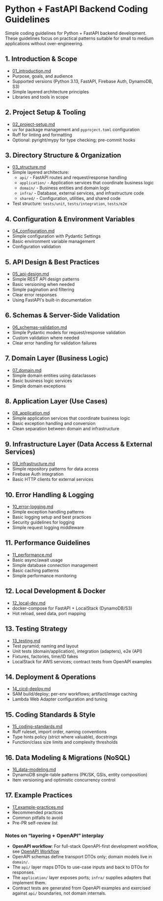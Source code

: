 # Python + FastAPI Backend Coding Guidelines

Simple coding guidelines for Python + FastAPI backend development. These guidelines focus on practical patterns suitable for small to medium applications without over-engineering.

## 1. Introduction & Scope

- [01_introduction.md](./01_introduction.md)
- Purpose, goals, and audience
- Supported versions (Python 3.13, FastAPI, Firebase Auth, DynamoDB, S3)
- Simple layered architecture principles
- Libraries and tools in scope

## 2. Project Setup & Tooling

- [02_project-setup.md](./02_project-setup.md)
- uv for package management and `pyproject.toml` configuration
- Ruff for linting and formatting
- Optional: pyright/mypy for type checking; pre-commit hooks

## 3. Directory Structure & Organization

- [03_structure.md](./03_structure.md)
- Simple layered architecture:
  - `api/` - FastAPI routes and request/response handling
  - `application/` - Application services that coordinate business logic
  - `domain/` - Business entities and domain logic
  - `infra/` - Database, external services, and infrastructure code
  - `shared/` - Configuration, utilities, and shared code
- Test structure: `tests/unit`, `tests/integration`, `tests/e2e`

## 4. Configuration & Environment Variables

- [04_configuration.md](./04_configuration.md)
- Simple configuration with Pydantic Settings
- Basic environment variable management
- Configuration validation

## 5. API Design & Best Practices

- [05_api-design.md](./05_api-design.md)
- Simple REST API design patterns
- Basic versioning when needed
- Simple pagination and filtering
- Clear error responses
- Using FastAPI's built-in documentation

## 6. Schemas & Server-Side Validation

- [06_schemas-validation.md](./06_schemas-validation.md)
- Simple Pydantic models for request/response validation
- Custom validation where needed
- Clear error handling for validation failures

## 7. Domain Layer (Business Logic)

- [07_domain.md](./07_domain.md)
- Simple domain entities using dataclasses
- Basic business logic services
- Simple domain exceptions

## 8. Application Layer (Use Cases)

- [08_application.md](./08_application.md)
- Simple application services that coordinate business logic
- Basic exception handling and conversion
- Clean separation between domain and infrastructure

## 9. Infrastructure Layer (Data Access & External Services)

- [09_infrastructure.md](./09_infrastructure.md)
- Simple repository patterns for data access
- Firebase Auth integration
- Basic HTTP clients for external services

## 10. Error Handling & Logging

- [10_error-logging.md](./10_error-logging.md)
- Simple exception handling patterns
- Basic logging setup and best practices
- Security guidelines for logging
- Simple request logging middleware

## 11. Performance Guidelines

- [11_performance.md](./11_performance.md)
- Basic async/await usage
- Simple database connection management
- Basic caching patterns
- Simple performance monitoring

## 12. Local Development & Docker

- [12_local-dev.md](./12_local-dev.md)
- docker-compose for FastAPI + LocalStack (DynamoDB/S3)
- Hot reload, seed data, port mapping

## 13. Testing Strategy

- [13_testing.md](./13_testing.md)
- Test pyramid; naming and layout
- Unit tests (domain/application), integration (adapters), e2e (API)
- Fixtures, factories, time/ID fakes
- LocalStack for AWS services; contract tests from OpenAPI examples

## 14. Deployment & Operations

- [14_cicd-deploy.md](./14_cicd-deploy.md)
- SAM build/deploy; per-env workflows; artifact/image caching
- Lambda Web Adapter configuration and tuning

## 15. Coding Standards & Style

- [15_coding-standards.md](./15_coding-standards.md)
- Ruff ruleset, import order, naming conventions
- Type hints policy (strict where valuable), docstrings
- Function/class size limits and complexity thresholds

## 16. Data Modeling & Migrations (NoSQL)

- [16_data-modeling.md](./16_data-modeling.md)
- DynamoDB single-table patterns (PK/SK, GSIs, entity composition)
- Item versioning and optimistic concurrency control

## 17. Example Practices

- [17_example-practices.md](./17_example-practices.md)
- Recommended practices
- Common pitfalls to avoid
- Pre-PR self-review list

### Notes on “layering + OpenAPI” interplay

- **OpenAPI workflow**: For full-stack OpenAPI-first development workflow, see [OpenAPI Workflow](../../development-workflow/openapi-workflow.md)
- OpenAPI schemas define transport DTOs only; domain models live in `domain/`.
- The `api/` layer maps DTOs to use-case inputs and back to DTOs for responses.
- The `application/` layer exposes ports; `infra/` supplies adapters that implement them.
- Contract tests are generated from OpenAPI examples and exercised against `api/` boundaries, not domain internals.
